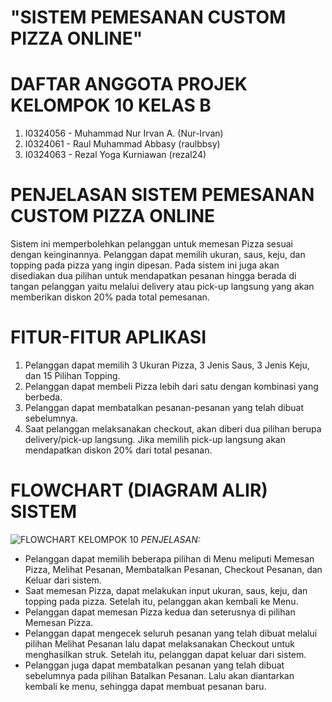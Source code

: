 # "SISTEM PEMESANAN CUSTOM PIZZA ONLINE"
# DAFTAR ANGGOTA PROJEK KELOMPOK 10 KELAS B
1. I0324056 - Muhammad Nur Irvan A. (Nur-Irvan)
2. I0324061 - Raul Muhammad Abbasy (raulbbsy)
3. I0324063 - Rezal Yoga Kurniawan (rezal24)
# PENJELASAN SISTEM PEMESANAN CUSTOM PIZZA ONLINE
Sistem ini memperbolehkan pelanggan untuk memesan Pizza sesuai dengan keinginannya. Pelanggan dapat memilih ukuran, saus, keju, dan topping pada pizza yang ingin dipesan. Pada sistem ini juga akan disediakan dua pilihan untuk mendapatkan pesanan hingga berada di tangan pelanggan yaitu melalui delivery atau pick-up langsung yang akan memberikan diskon 20% pada total pemesanan.
# FITUR-FITUR APLIKASI
1. Pelanggan dapat memilih 3 Ukuran Pizza, 3 Jenis Saus, 3 Jenis Keju, dan 15 Pilihan Topping.
2. Pelanggan dapat membeli Pizza lebih dari satu dengan kombinasi yang berbeda.
3. Pelanggan dapat membatalkan pesanan-pesanan yang telah dibuat sebelumnya.
4. Saat pelanggan melaksanakan checkout, akan diberi dua pilihan berupa delivery/pick-up langsung. Jika memilih pick-up langsung akan mendapatkan diskon 20% dari total pesanan.
# FLOWCHART (DIAGRAM ALIR) SISTEM
![FLOWCHART KELOMPOK 10](https://github.com/user-attachments/assets/828e0d2a-d2f1-4c1f-86f8-5d8ba5f5ec76)
*PENJELASAN:*
- Pelanggan dapat memilih beberapa pilihan di Menu meliputi Memesan Pizza, Melihat Pesanan, Membatalkan Pesanan, Checkout Pesanan, dan Keluar dari sistem.
- Saat memesan Pizza, dapat melakukan input ukuran, saus, keju, dan topping pada pizza. Setelah itu, pelanggan akan kembali ke Menu.
- Pelanggan dapat memesan Pizza kedua dan seterusnya di pilihan Memesan Pizza.
- Pelanggan dapat mengecek seluruh pesanan yang telah dibuat melalui pilihan Melihat Pesanan lalu dapat melaksanakan Checkout untuk menghasilkan struk. Setelah itu, pelanggan dapat keluar dari sistem.
- Pelanggan juga dapat membatalkan pesanan yang telah dibuat sebelumnya pada pilihan Batalkan Pesanan. Lalu akan diantarkan kembali ke menu, sehingga dapat membuat pesanan baru.

